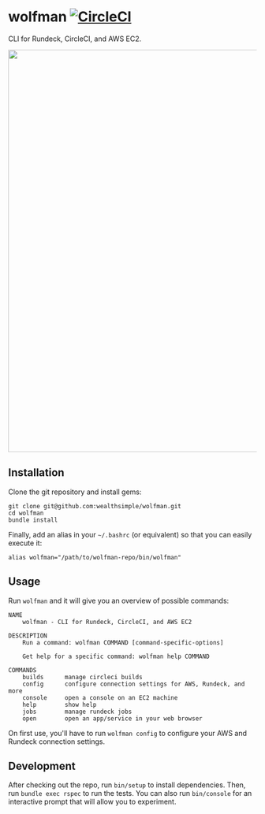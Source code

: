 # wolfman [![CircleCI](https://circleci.com/gh/wealthsimple/wolfman.svg?style=svg)](https://circleci.com/gh/wealthsimple/wolfman)

CLI for Rundeck, CircleCI, and AWS EC2.

<img width="817" src="https://cloud.githubusercontent.com/assets/158675/26771562/1ef1d640-498d-11e7-8b3e-289df492672d.png">

## Installation

Clone the git repository and install gems:

```
git clone git@github.com:wealthsimple/wolfman.git
cd wolfman
bundle install
```

Finally, add an alias in your `~/.bashrc` (or equivalent) so that you can easily execute it:

```
alias wolfman="/path/to/wolfman-repo/bin/wolfman"
```

## Usage

Run `wolfman` and it will give you an overview of possible commands:

```
NAME
    wolfman - CLI for Rundeck, CircleCI, and AWS EC2

DESCRIPTION
    Run a command: wolfman COMMAND [command-specific-options]

    Get help for a specific command: wolfman help COMMAND

COMMANDS
    builds      manage circleci builds
    config      configure connection settings for AWS, Rundeck, and more
    console     open a console on an EC2 machine
    help        show help
    jobs        manage rundeck jobs
    open        open an app/service in your web browser
```

On first use, you'll have to run `wolfman config` to configure your AWS and Rundeck connection settings.

## Development

After checking out the repo, run `bin/setup` to install dependencies. Then, run `bundle exec rspec` to run the tests. You can also run `bin/console` for an interactive prompt that will allow you to experiment.
